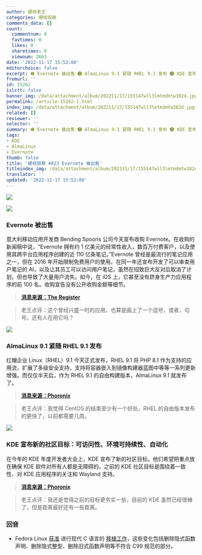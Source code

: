 ```yaml
---
author: 硬核老王
categories: 硬核观察
comments_data: []
count:
  commentnum: 0
  favtimes: 0
  likes: 0
  sharetimes: 0
  viewnum: 2663
date: '2022-11-17 15:52:00'
editorchoice: false
excerpt: ❶ Evernote 被出售 ❷ AlmaLinux 9.1 紧随 RHEL 9.1 发布 ❸ KDE 宣布新的社区目标：可访问性、环境可持续性、自动化
fromurl: ''
id: 15262
islctt: false
banner_img: /data/attachment/album/202211/17/155147wll3lmtmdmtw382d.jpg
permalink: /article-15262-1.html
index_img: /data/attachment/album/202211/17/155147wll3lmtmdmtw382d.jpg
related: []
reviewer: ''
selector: ''
summary: ❶ Evernote 被出售 ❷ AlmaLinux 9.1 紧随 RHEL 9.1 发布 ❸ KDE 宣布新的社区目标：可访问性、环境可持续性、自动化
tags:
- KDE
- AlmaLinux
- Evernote
thumb: false
title: '硬核观察 #823 Evernote 被出售'
titleindex_img: /data/attachment/album/202211/17/155147wll3lmtmdmtw382d.jpg
translator: ''
updated: '2022-11-17 15:52:00'
---
```


![](/data/attachment/album/202211/17/155147wll3lmtmdmtw382d.jpg)


![](/data/attachment/album/202211/17/155157rbbtbbm4tgbbslvs.jpg)


### Evernote 被出售


意大利移动应用开发商 Bending Spoons 公司今天宣布收购 Evernote。在收购的新闻稿中说，“Evernote 拥有约 1 亿美元的经常性收入，数百万付费客户，以及使用其跨平台应用程序创建的近 110 亿条笔记。”Evernote 曾经是最流行的笔记应用之一，但在 2016 年开始限制免费用户的使用。在同一年还宣布开发了可以审查用户笔记的 AI，以及让其员工可以访问用户笔记，虽然在招致巨大反对后取消了计划，但也导致了大量用户流失。如今，在 iOS 上，它甚至没有跻身生产力应用程序的前 100 名。收购宣告没有公开收购金额等细节。



> 
> **[消息来源：The Register](https://www.theregister.com/2022/11/17/evernotes_fall_from_grace_ends/)**
> 
> 
> 



> 
> 老王点评：这个曾经兴盛一时的应用，也算是画上了一个逗号，或者，句号。还有人在用它吗？
> 
> 
> 


![](/data/attachment/album/202211/17/155205z8giiqlylwwjq5dg.jpg)


### AlmaLinux 9.1 紧随 RHEL 9.1 发布


红帽企业 Linux（RHEL）9.1 今天正式发布，RHEL 9.1 将 PHP 8.1 作为支持的应用流，扩展了多级安全支持，支持将容器嵌入到镜像构建器蓝图中等等一系列更新增强。而仅仅半天后，作为 RHEL 9.1 的自由构建版本，AlmaLinux 9.1 就发布了。



> 
> **[消息来源：Phoronix](https://www.phoronix.com/news/Red-Hat-Enterprise-Linux-9.1)**
> 
> 
> 



> 
> 老王点评：我觉得 CentOS 的结束至少有一个好处，RHEL 的自由版本发布的更快了，以前都需要几周。
> 
> 
> 


![](/data/attachment/album/202211/17/155218nutudug8htectthd.jpg)


### KDE 宣布新的社区目标：可访问性、环境可持续性、自动化


在今年的 KDE 年度开发者大会上，KDE 宣布了新的社区目标。他们希望把重点放在确保 KDE 软件对所有人都是无障碍的。之前的 KDE 社区目标是围绕着一致性、对 KDE 应用程序的关注和 Wayland 支持。



> 
> **[消息来源：Phoronix](https://www.phoronix.com/news/KDE-Community-Goals-2022)**
> 
> 
> 



> 
> 老王点评：我还是觉得之前的目标更务实一些，目前的 KDE 虽然已经很棒了，但是距离最好还有一些距离。
> 
> 
> 


### 回音


* Fedora Linux [获准](https://www.phoronix.com/news/Fedora-Modern-C-Approved) 进行现代 C 语言的 [移植工作](/article-15184-1.html)，这些变化包括删除隐式函数声明、删除隐式整型、删除旧式函数声明等不符合 C99 规范的部分。